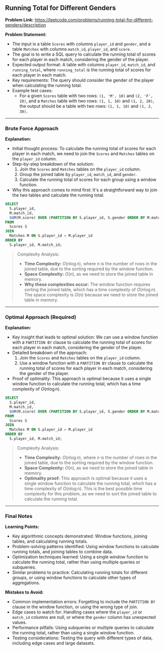 ## Running Total for Different Genders
**Problem Link:** https://leetcode.com/problems/running-total-for-different-genders/description

**Problem Statement:**
- The input is a table `Scores` with columns `player_id` and `gender`, and a table `Matches` with columns `match_id`, `player_id`, and `score`.
- The goal is to write a SQL query to calculate the running total of scores for each player in each match, considering the gender of the player.
- Expected output format: A table with columns `player_id`, `match_id`, and `running_total`, where `running_total` is the running total of scores for each player in each match.
- Key requirements: The query should consider the gender of the player when calculating the running total.
- Example test cases:
  - For a given `Scores` table with two rows: `(1, 'M', 10)` and `(2, 'F', 20)`, and a `Matches` table with two rows: `(1, 1, 10)` and `(1, 2, 20)`, the output should be a table with two rows: `(1, 1, 10)` and `(1, 2, 30)`.

---

### Brute Force Approach
**Explanation:**
- Initial thought process: To calculate the running total of scores for each player in each match, we need to join the `Scores` and `Matches` tables on the `player_id` column.
- Step-by-step breakdown of the solution:
  1. Join the `Scores` and `Matches` tables on the `player_id` column.
  2. Group the joined table by `player_id`, `match_id`, and `gender`.
  3. Calculate the running total of scores for each group using a window function.
- Why this approach comes to mind first: It's a straightforward way to join the two tables and calculate the running total.

```sql
SELECT 
  S.player_id,
  M.match_id,
  SUM(M.score) OVER (PARTITION BY S.player_id, S.gender ORDER BY M.match_id) AS running_total
FROM 
  Scores S
JOIN 
  Matches M ON S.player_id = M.player_id
ORDER BY 
  S.player_id, M.match_id;
```

> Complexity Analysis:
> - **Time Complexity:** $O(n \log n)$, where $n$ is the number of rows in the joined table, due to the sorting required by the window function.
> - **Space Complexity:** $O(n)$, as we need to store the joined table in memory.
> - **Why these complexities occur:** The window function requires sorting the joined table, which has a time complexity of $O(n \log n)$. The space complexity is $O(n)$ because we need to store the joined table in memory.

---

### Optimal Approach (Required)
**Explanation:**
- Key insight that leads to optimal solution: We can use a window function with a `PARTITION BY` clause to calculate the running total of scores for each player in each match, considering the gender of the player.
- Detailed breakdown of the approach:
  1. Join the `Scores` and `Matches` tables on the `player_id` column.
  2. Use a window function with a `PARTITION BY` clause to calculate the running total of scores for each player in each match, considering the gender of the player.
- Proof of optimality: This approach is optimal because it uses a single window function to calculate the running total, which has a time complexity of $O(n \log n)$.

```sql
SELECT 
  S.player_id,
  M.match_id,
  SUM(M.score) OVER (PARTITION BY S.player_id, S.gender ORDER BY M.match_id) AS running_total
FROM 
  Scores S
JOIN 
  Matches M ON S.player_id = M.player_id
ORDER BY 
  S.player_id, M.match_id;
```

> Complexity Analysis:
> - **Time Complexity:** $O(n \log n)$, where $n$ is the number of rows in the joined table, due to the sorting required by the window function.
> - **Space Complexity:** $O(n)$, as we need to store the joined table in memory.
> - **Optimality proof:** This approach is optimal because it uses a single window function to calculate the running total, which has a time complexity of $O(n \log n)$. This is the best possible time complexity for this problem, as we need to sort the joined table to calculate the running total.

---

### Final Notes

**Learning Points:**
- Key algorithmic concepts demonstrated: Window functions, joining tables, and calculating running totals.
- Problem-solving patterns identified: Using window functions to calculate running totals, and joining tables to combine data.
- Optimization techniques learned: Using a single window function to calculate the running total, rather than using multiple queries or subqueries.
- Similar problems to practice: Calculating running totals for different groups, or using window functions to calculate other types of aggregations.

**Mistakes to Avoid:**
- Common implementation errors: Forgetting to include the `PARTITION BY` clause in the window function, or using the wrong type of join.
- Edge cases to watch for: Handling cases where the `player_id` or `match_id` columns are null, or where the `gender` column has unexpected values.
- Performance pitfalls: Using subqueries or multiple queries to calculate the running total, rather than using a single window function.
- Testing considerations: Testing the query with different types of data, including edge cases and large datasets.